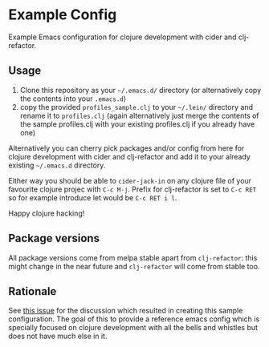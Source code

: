 # Example Config

Example Emacs configuration for clojure development with cider and clj-refactor.

## Usage

1. Clone this repository as your `~/.emacs.d/` directory (or alternatively copy the contents into your `.emacs.d`)
2. copy the provided `profiles_sample.clj` to your `~/.lein/` directory and rename it to `profiles.clj` (again alternatively just merge the contents of the sample profiles.clj with your existing profiles.clj if you already have one)

Alternatively you can cherry pick packages and/or config from here for clojure development with cider and clj-refactor and add it to your already existing `~/.emacs.d` directory.

Either way you should be able to `cider-jack-in` on any clojure file of your favourite clojure projec with `C-c M-j`. Prefix for clj-refactor is set to `C-c RET` so for example introduce let would be `C-c RET i l`.

Happy clojure hacking!

## Package versions

All package versions come from melpa stable apart from `clj-refactor`: this might change in the near future and `clj-refactor` will come from stable too.

## Rationale

See [this issue](https://github.com/clojure-emacs/clj-refactor.el#110) for the discussion which resulted in creating this sample configuration. The goal of this to provide a reference emacs config which is specially focused on clojure development with all the bells and whistles but does not have much else in it.
